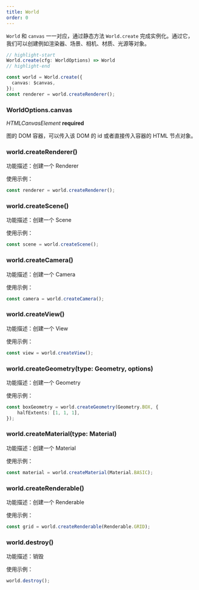```yaml
---
title: World
order: 0
---
```


`World` 和 `canvas` 一一对应，通过静态方法 `World.create` 完成实例化。通过它，我们可以创建例如渲染器、场景、相机、材质、光源等对象。

```ts
// highlight-start
World.create(cfg: WorldOptions) => World
// highlight-end

const world = World.create({
  canvas: $canvas,
});
const renderer = world.createRenderer();
```

### WorldOptions.canvas

<description> _HTMLCanvasElement_ **required** </description>

图的 DOM 容器，可以传入该 DOM 的 id 或者直接传入容器的 HTML 节点对象。

### world.createRenderer()

功能描述：创建一个 Renderer

使用示例：

```ts
const renderer = world.createRenderer();
```

### world.createScene()

功能描述：创建一个 Scene

使用示例：

```ts
const scene = world.createScene();
```

### world.createCamera()

功能描述：创建一个 Camera

使用示例：

```ts
const camera = world.createCamera();
```

### world.createView()

功能描述：创建一个 View

使用示例：

```ts
const view = world.createView();
```

### world.createGeometry(type: Geometry, options)

功能描述：创建一个 Geometry

使用示例：

```ts
const boxGeometry = world.createGeometry(Geometry.BOX, {
    halfExtents: [1, 1, 1],
});
```

### world.createMaterial(type: Material)

功能描述：创建一个 Material

使用示例：

```ts
const material = world.createMaterial(Material.BASIC);
```

### world.createRenderable()

功能描述：创建一个 Renderable

使用示例：

```ts
const grid = world.createRenderable(Renderable.GRID);
```

### world.destroy()

功能描述：销毁

使用示例：

```ts
world.destroy();
```